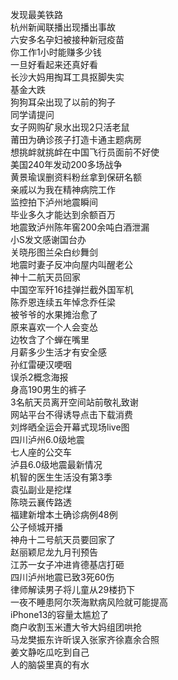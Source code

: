 发现最美铁路  
杭州新闻联播出现播出事故  
六安多名孕妇被接种新冠疫苗  
你工作1小时能赚多少钱  
一旦好看起来还真好看  
长沙大妈用掏耳工具抠脚失实  
基金大跌  
狗狗耳朵出现了以前的狗子  
同学请提问  
女子网购矿泉水出现2只活老鼠  
莆田为确诊孩子打造卡通主题病房  
想挑衅就挑衅在中国飞行员面前不好使  
美国240年发动200多场战争  
黄景瑜误删资料粉丝拿到保研名额  
亲戚以为我在精神病院工作  
监控拍下泸州地震瞬间  
毕业多久才能达到余额百万  
地震致泸州陈年窖200余吨白酒泄漏  
小S发文感谢国台办  
关晓彤图兰朵白纱舞剑  
地震时妻子反冲向屋内叫醒老公  
神十二航天员回家  
中国空军歼16挂弹拦截外国军机  
陈乔恩连续五年悼念乔任梁  
被爷爷的水果摊治愈了  
原来喜欢一个人会变怂  
边牧含了个蝉在嘴里  
月薪多少生活才有安全感  
孙红雷硬汉哽咽  
误杀2概念海报  
身高190男生的裤子  
3名航天员离开空间站前敬礼致谢  
网站平台不得诱导点击下载消费  
刘烨晒全运会开幕式现场live图  
四川泸州6.0级地震  
七人座的公交车  
泸县6.0级地震最新情况  
机智的医生生活没有第3季  
袁弘副业是挖煤  
陈晓云襄传路透  
福建新增本土确诊病例48例  
公子倾城开播  
神舟十二号航天员要回家了  
赵丽颖尼龙九月刊预告  
江苏一女子冲进肯德基店打砸  
四川泸州地震已致3死60伤  
律师解读男子将儿童从29楼扔下  
一夜不睡患阿尔茨海默病风险就可能提高  
iPhone13的容量太尴尬了  
商户收割玉米遭大爷大妈组团哄抢  
马龙樊振东许昕误入张家齐徐嘉余合照  
姜文静吃瓜吃到自己  
人的脑袋里真的有水  
